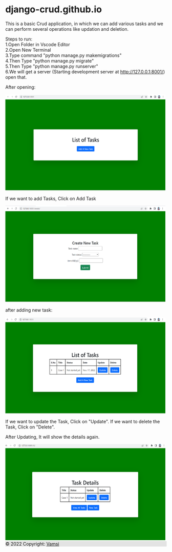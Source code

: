 # django-crud.github.io
This is a basic Crud application, in which we can add various tasks and we can perform several operations like updation and deletion.

Steps to run:</br>
1.Open Folder in Vscode Editor</br>
2.Open New Terminal</br>
3.Type command "python manage.py makemigrations"</br>
4.Then Type "python manage.py migrate"</br>
5.Then Type "python manage.py runserver"</br>
6.We will get a server (Starting development server at http://127.0.0.1:8001/) open that.</br>

After opening:

<img src="ScreenShots/TaskList.png" height="300" width="500">

If we want to add Tasks, Click on Add Task

<img src="ScreenShots/CreateTask.png" height="300" width="500">

after adding new task:

<img src="ScreenShots/TaskList1.png" height="300" width="500">

If we want to update the Task, Click on "Update". If we want to delete the Task, Click on "Delete".

After Updating, It will show the details again.

<img src="ScreenShots/taskdisc.png" height="300" width="500">

<div class="text-center text-gray-700 p-8" style="background: rgb(0, 0, 0, 0.1);">
        © 2022 Copyright: <a class="text-gray-800 fn1" href="#">Vamsi</a>
    </div>
